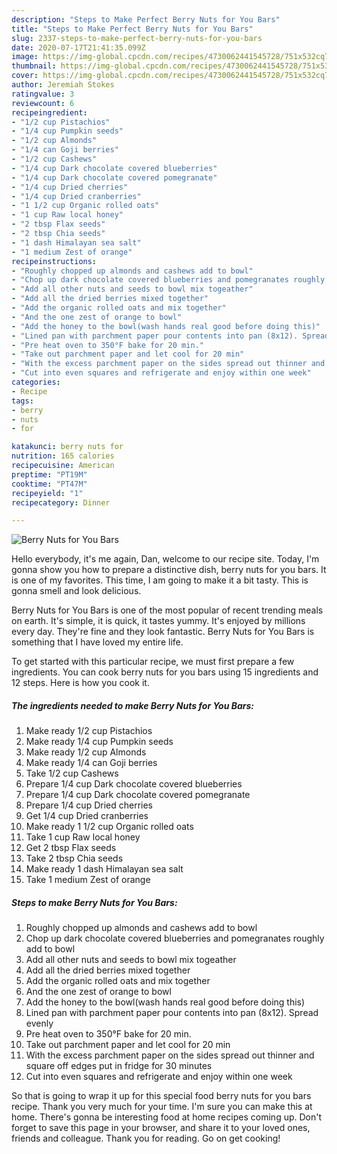 ```yaml
---
description: "Steps to Make Perfect Berry Nuts for You Bars"
title: "Steps to Make Perfect Berry Nuts for You Bars"
slug: 2337-steps-to-make-perfect-berry-nuts-for-you-bars
date: 2020-07-17T21:41:35.099Z
image: https://img-global.cpcdn.com/recipes/4730062441545728/751x532cq70/berry-nuts-for-you-bars-recipe-main-photo.jpg
thumbnail: https://img-global.cpcdn.com/recipes/4730062441545728/751x532cq70/berry-nuts-for-you-bars-recipe-main-photo.jpg
cover: https://img-global.cpcdn.com/recipes/4730062441545728/751x532cq70/berry-nuts-for-you-bars-recipe-main-photo.jpg
author: Jeremiah Stokes
ratingvalue: 3
reviewcount: 6
recipeingredient:
- "1/2 cup Pistachios"
- "1/4 cup Pumpkin seeds"
- "1/2 cup Almonds"
- "1/4 can Goji berries"
- "1/2 cup Cashews"
- "1/4 cup Dark chocolate covered blueberries"
- "1/4 cup Dark chocolate covered pomegranate"
- "1/4 cup Dried cherries"
- "1/4 cup Dried cranberries"
- "1 1/2 cup Organic rolled oats"
- "1 cup Raw local honey"
- "2 tbsp Flax seeds"
- "2 tbsp Chia seeds"
- "1 dash Himalayan sea salt"
- "1 medium Zest of orange"
recipeinstructions:
- "Roughly chopped up almonds and cashews add to bowl"
- "Chop up dark chocolate covered blueberries and pomegranates roughly add to bowl"
- "Add all other nuts and seeds to bowl mix togeather"
- "Add all the dried berries mixed together"
- "Add the organic rolled oats and mix together"
- "And the one zest of orange to bowl"
- "Add the honey to the bowl(wash hands real good before doing this)"
- "Lined pan with parchment paper pour contents into pan (8x12). Spread evenly"
- "Pre heat oven to 350°F bake for 20 min."
- "Take out parchment paper and let cool for 20 min"
- "With the excess parchment paper on the sides spread out thinner and square off edges put in fridge for 30 minutes"
- "Cut into even squares and refrigerate and enjoy within one week"
categories:
- Recipe
tags:
- berry
- nuts
- for

katakunci: berry nuts for 
nutrition: 165 calories
recipecuisine: American
preptime: "PT19M"
cooktime: "PT47M"
recipeyield: "1"
recipecategory: Dinner

---
```



![Berry Nuts for You Bars](https://img-global.cpcdn.com/recipes/4730062441545728/751x532cq70/berry-nuts-for-you-bars-recipe-main-photo.jpg)

Hello everybody, it's me again, Dan, welcome to our recipe site. Today, I'm gonna show you how to prepare a distinctive dish, berry nuts for you bars. It is one of my favorites. This time, I am going to make it a bit tasty. This is gonna smell and look delicious.

Berry Nuts for You Bars is one of the most popular of recent trending meals on earth. It's simple, it is quick, it tastes yummy. It's enjoyed by millions every day. They're fine and they look fantastic. Berry Nuts for You Bars is something that I have loved my entire life.




To get started with this particular recipe, we must first prepare a few ingredients. You can cook berry nuts for you bars using 15 ingredients and 12 steps. Here is how you cook it.

<!--inarticleads1-->

##### The ingredients needed to make Berry Nuts for You Bars:

1. Make ready 1/2 cup Pistachios
1. Make ready 1/4 cup Pumpkin seeds
1. Make ready 1/2 cup Almonds
1. Make ready 1/4 can Goji berries
1. Take 1/2 cup Cashews
1. Prepare 1/4 cup Dark chocolate covered blueberries
1. Prepare 1/4 cup Dark chocolate covered pomegranate
1. Prepare 1/4 cup Dried cherries
1. Get 1/4 cup Dried cranberries
1. Make ready 1 1/2 cup Organic rolled oats
1. Take 1 cup Raw local honey
1. Get 2 tbsp Flax seeds
1. Take 2 tbsp Chia seeds
1. Make ready 1 dash Himalayan sea salt
1. Take 1 medium Zest of orange




<!--inarticleads2-->

##### Steps to make Berry Nuts for You Bars:

1. Roughly chopped up almonds and cashews add to bowl
1. Chop up dark chocolate covered blueberries and pomegranates roughly add to bowl
1. Add all other nuts and seeds to bowl mix togeather
1. Add all the dried berries mixed together
1. Add the organic rolled oats and mix together
1. And the one zest of orange to bowl
1. Add the honey to the bowl(wash hands real good before doing this)
1. Lined pan with parchment paper pour contents into pan (8x12). Spread evenly
1. Pre heat oven to 350°F bake for 20 min.
1. Take out parchment paper and let cool for 20 min
1. With the excess parchment paper on the sides spread out thinner and square off edges put in fridge for 30 minutes
1. Cut into even squares and refrigerate and enjoy within one week




So that is going to wrap it up for this special food berry nuts for you bars recipe. Thank you very much for your time. I'm sure you can make this at home. There's gonna be interesting food at home recipes coming up. Don't forget to save this page in your browser, and share it to your loved ones, friends and colleague. Thank you for reading. Go on get cooking!
